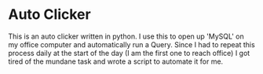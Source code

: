 # Auto Clicker

This is an auto clicker written in python. I use this to open up 'MySQL' on my office computer and automatically run a Query. Since I had to repeat this process daily at the start of the day (I am the first one to reach office) I got tired of the mundane task and wrote a script to automate it for me.

